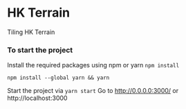 # HK Terrain

Tiling HK Terrain

### To start the project

Install the required packages using npm or yarn
`npm install`

`npm install --global yarn && yarn`

Start the project via
`yarn start`
Go to http://0.0.0.0:3000/ or http://localhost:3000
